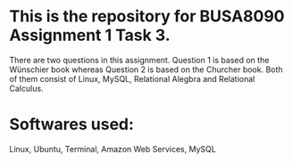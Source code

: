 # This is the repository for BUSA8090 Assignment 1 Task 3.

There are two questions in this assignment. Question 1 is based on the Wünschier book whereas Question 2 is based on the Churcher book. Both of them consist of Linux, MySQL, Relational Alegbra and Relational Calculus.


# Softwares used:
Linux, Ubuntu, Terminal, Amazon Web Services, MySQL
